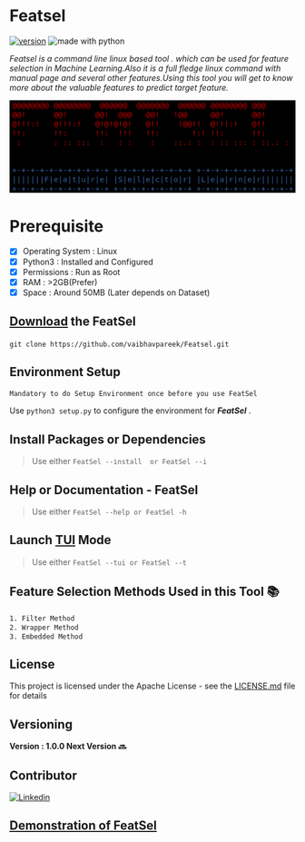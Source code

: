 # Featsel 
[![version](https://img.shields.io/badge/version-1.0.1-red.svg)](https://github.com/vaibhavpareek/featsel/)
<img src="https://img.shields.io/badge/made%20with-python-blue.svg" alt="made with python">

*Featsel is a command line linux based tool . which can be used for feature selection in Machine Learning.Also it is a full fledge linux command with manual page and several other features.Using this tool you will get to know more about the valuable features to predict target feature.*

![FeatSel Logo](/logo/logo.png)

# Prerequisite 
- [x]  Operating System  : Linux
- [x]  Python3 : Installed and Configured
- [x]  Permissions : Run as Root
- [x]  RAM : >2GB(Prefer)
- [x]  Space : Around 50MB (Later depends on Dataset) 

## [Download](https://github.com/vaibhavpareek/Featsel.git) the FeatSel
```git clone https://github.com/vaibhavpareek/Featsel.git```


## Environment Setup
``` 
Mandatory to do Setup Environment once before you use FeatSel
```
Use ```python3 setup.py``` to configure the environment for ***FeatSel*** .
  
## Install Packages or Dependencies
> Use either ```FeatSel --install  or FeatSel --i```

## Help or Documentation - FeatSel
> Use either ```FeatSel --help or FeatSel -h```

## Launch [TUI](https://en.wikipedia.org/wiki/Text-based_user_interface) Mode
> Use either ```FeatSel --tui or FeatSel --t```



## Feature Selection Methods Used in this Tool :books:
```
1. Filter Method  
2. Wrapper Method
3. Embedded Method
```

## License
 This project is licensed under the Apache License - see the [LICENSE.md](/LICENSE) file for details
 
## Versioning 
**Version : 1.0.0
Next Version :soon:**

## Contributor
[![Linkedin](https://img.shields.io/badge/Linkedin-Vaibhav_Pareek-<COLOR>.svg)](https://www.linkedin.com/in/vaibhavvp/)

## [Demonstration of FeatSel](https://github.com)
